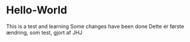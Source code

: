 # Hello-World
This is a test and learning
  Some changes have been done
  Dette er første ændring, som test, gjort af JHJ
  

